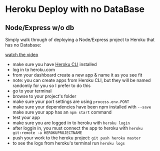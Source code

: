 Heroku Deploy with no DataBase
===

Node/Express w/o db
---

Simply walk through of deploying a Node/Express project to Heroku that has no Database:

[watch the video](vids/noDb.mov)

- make sure you have [Heroku CLI](https://devcenter.heroku.com/articles/heroku-cli) installed
- log in to heroku.com
- from your dashboard create a new app & name it as you see fit
- note: you can create apps from Heroku CLI, but they will be named randomly for you so I prefer to do this
- go to your terminal
- browse to your project's folder
- make sure your port settings are using ```process.env.PORT```
- make sure your dependencies have been npm installed with ```--save```
make sure your app has an ```npm start``` command
- test your app
- make sure you are logged in to heroku with ```heroku login```
- after loggin in, you must connect the app to heroku with ```heroku git:remote -a HEROKUPROJECTNAME```
- push your work to the heroku project: ```git push heroku master```
- to see the logs from heroku's terminal run ```heroku logs```

